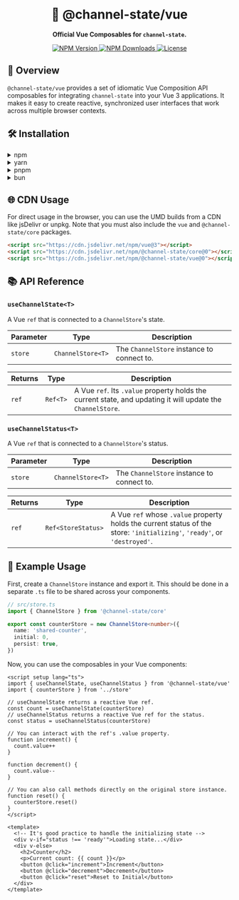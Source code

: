 <h1 align="center">💚 @channel-state/vue</h1>

<p align="center">
  <strong>Official Vue Composables for <code>channel-state</code>.</strong>
</p>

<p align="center">
  <a href="https://www.npmjs.com/package/@channel-state/vue">
    <img src="https://img.shields.io/npm/v/@channel-state/vue.svg" alt="NPM Version" />
  </a>
  <a href="https://www.npmjs.com/package/@channel-state/vue">
    <img src="https://img.shields.io/npm/dm/@channel-state/vue.svg" alt="NPM Downloads" />
  </a>
  <a href="https://github.com/ronny1020/channel-state/blob/main/packages/vue/LICENSE">
    <img src="https://img.shields.io/npm/l/@channel-state/vue?label=license&color=blue" alt="License" />
  </a>
</p>

## 📖 Overview

`@channel-state/vue` provides a set of idiomatic Vue Composition API composables for integrating `channel-state` into your Vue 3 applications. It makes it easy to create reactive, synchronized user interfaces that work across multiple browser contexts.

## 🛠️ Installation

<details>
<summary>npm</summary>

```bash
npm install @channel-state/core @channel-state/vue
```

</details>

<details>
<summary>yarn</summary>

```bash
yarn add @channel-state/core @channel-state/vue
```

</details>

<details>
<summary>pnpm</summary>

```bash
pnpm add @channel-state/core @channel-state/vue
```

</details>

<details>
<summary>bun</summary>

```bash
bun add @channel-state/core @channel-state/vue
```

</details>

## 🌐 CDN Usage

For direct usage in the browser, you can use the UMD builds from a CDN like jsDelivr or unpkg. Note that you must also include the `vue` and `@channel-state/core` packages.

```html
<script src="https://cdn.jsdelivr.net/npm/vue@3"></script>
<script src="https://cdn.jsdelivr.net/npm/@channel-state/core@0"></script>
<script src="https://cdn.jsdelivr.net/npm/@channel-state/vue@0"></script>
```

## 📚 API Reference

### `useChannelState<T>`

A Vue `ref` that is connected to a `ChannelStore`'s state.

| Parameter | Type              | Description                                |
| --------- | ----------------- | ------------------------------------------ |
| `store`   | `ChannelStore<T>` | The `ChannelStore` instance to connect to. |

| Returns | Type     | Description                                                                                                 |
| ------- | -------- | ----------------------------------------------------------------------------------------------------------- |
| `ref`   | `Ref<T>` | A Vue `ref`. Its `.value` property holds the current state, and updating it will update the `ChannelStore`. |

### `useChannelStatus<T>`

A Vue `ref` that is connected to a `ChannelStore`'s status.

| Parameter | Type              | Description                                |
| --------- | ----------------- | ------------------------------------------ |
| `store`   | `ChannelStore<T>` | The `ChannelStore` instance to connect to. |

| Returns | Type               | Description                                                                                                               |
| ------- | ------------------ | ------------------------------------------------------------------------------------------------------------------------- |
| `ref`   | `Ref<StoreStatus>` | A Vue `ref` whose `.value` property holds the current status of the store: `'initializing'`, `'ready'`, or `'destroyed'`. |

## 🚀 Example Usage

First, create a `ChannelStore` instance and export it. This should be done in a separate `.ts` file to be shared across your components.

```typescript
// src/store.ts
import { ChannelStore } from '@channel-state/core'

export const counterStore = new ChannelStore<number>({
  name: 'shared-counter',
  initial: 0,
  persist: true,
})
```

Now, you can use the composables in your Vue components:

```vue
<script setup lang="ts">
import { useChannelState, useChannelStatus } from '@channel-state/vue'
import { counterStore } from '../store'

// useChannelState returns a reactive Vue ref.
const count = useChannelState(counterStore)
// useChannelStatus returns a reactive Vue ref for the status.
const status = useChannelStatus(counterStore)

// You can interact with the ref's .value property.
function increment() {
  count.value++
}

function decrement() {
  count.value--
}

// You can also call methods directly on the original store instance.
function reset() {
  counterStore.reset()
}
</script>

<template>
  <!-- It's good practice to handle the initializing state -->
  <div v-if="status !== 'ready'">Loading state...</div>
  <div v-else>
    <h2>Counter</h2>
    <p>Current count: {{ count }}</p>
    <button @click="increment">Increment</button>
    <button @click="decrement">Decrement</button>
    <button @click="reset">Reset to Initial</button>
  </div>
</template>
```
